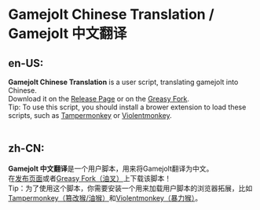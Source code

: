 # Gamejolt Chinese Translation / Gamejolt 中文翻译
## en-US:<br>
**Gamejolt Chinese Translation** is a user script, translating gamejolt into Chinese.<br>
Download it on the [Release Page](https://github.com/qigongBea/Gamejolt_Chinese_Translation/releases) or on the [Greasy Fork](https://greasyfork.org/zh-CN/scripts/499768-game-jolt-chinese-translation).<br>
Tip: To use this script, you should install a brower extension to load these scripts, such as [Tampermonkey](https://www.tampermonkey.net/index.php) or [Violentmonkey](https://violentmonkey.github.io/).<br>
<br>
## zh-CN:<br>
**Gamejolt 中文翻译**是一个用户脚本，用来将Gamejolt翻译为中文。<br>
在[发布页面](https://github.com/qigongBea/Gamejolt_Chinese_Translation/releases)或者[Greasy Fork（油叉）](https://greasyfork.org/zh-CN/scripts/499768-game-jolt-chinese-translation)上下载该脚本！<br>
Tip：为了使用这个脚本，你需要安装一个用来加载用户脚本的浏览器拓展，比如[Tampermonkey（篡改猴/油猴）](https://www.tampermonkey.net/index.php)和[Violentmonkey（暴力猴）](https://violentmonkey.github.io/)。<br>
